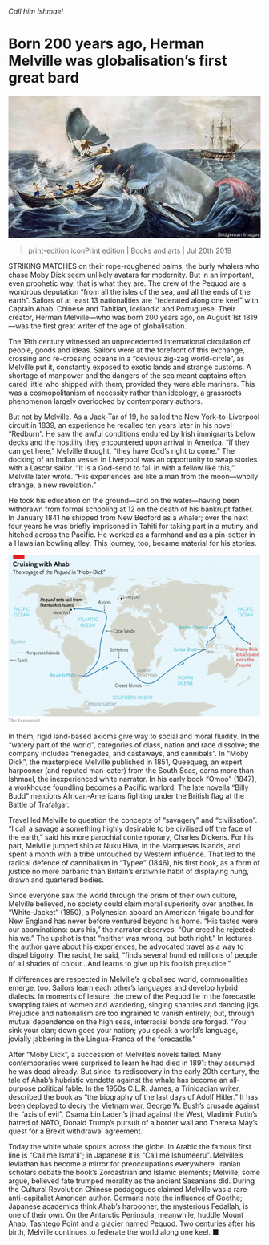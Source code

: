 ###### Call him Ishmael

# Born 200 years ago, Herman Melville was globalisation’s first great bard 

![image](images/20190720_BKP004_0.jpg) 

> print-edition iconPrint edition | Books and arts | Jul 20th 2019 

STRIKING MATCHES on their rope-roughened palms, the burly whalers who chase Moby Dick seem unlikely avatars for modernity. But in an important, even prophetic way, that is what they are. The crew of the Pequod are a wondrous deputation “from all the isles of the sea, and all the ends of the earth”. Sailors of at least 13 nationalities are “federated along one keel” with Captain Ahab: Chinese and Tahitian, Icelandic and Portuguese. Their creator, Herman Melville—who was born 200 years ago, on August 1st 1819—was the first great writer of the age of globalisation. 

The 19th century witnessed an unprecedented international circulation of people, goods and ideas. Sailors were at the forefront of this exchange, crossing and re-crossing oceans in a “devious zig-zag world-circle”, as Melville put it, constantly exposed to exotic lands and strange customs. A shortage of manpower and the dangers of the sea meant captains often cared little who shipped with them, provided they were able mariners. This was a cosmopolitanism of necessity rather than ideology, a grassroots phenomenon largely overlooked by contemporary authors. 

But not by Melville. As a Jack-Tar of 19, he sailed the New York-to-Liverpool circuit in 1839, an experience he recalled ten years later in his novel “Redburn”. He saw the awful conditions endured by Irish immigrants below decks and the hostility they encountered upon arrival in America. “If they can get here,” Melville thought, “they have God’s right to come.” The docking of an Indian vessel in Liverpool was an opportunity to swap stories with a Lascar sailor. “It is a God-send to fall in with a fellow like this,” Melville later wrote. “His experiences are like a man from the moon—wholly strange, a new revelation.” 

He took his education on the ground—and on the water—having been withdrawn from formal schooling at 12 on the death of his bankrupt father. In January 1841 he shipped from New Bedford as a whaler; over the next four years he was briefly imprisoned in Tahiti for taking part in a mutiny and hitched across the Pacific. He worked as a farmhand and as a pin-setter in a Hawaiian bowling alley. This journey, too, became material for his stories. 

![image](images/20190720_BKM984.png) 

In them, rigid land-based axioms give way to social and moral fluidity. In the “watery part of the world”, categories of class, nation and race dissolve; the company includes “renegades, and castaways, and cannibals”. In “Moby Dick”, the masterpiece Melville published in 1851, Queequeg, an expert harpooner (and reputed man-eater) from the South Seas, earns more than Ishmael, the inexperienced white narrator. In his early book “Omoo” (1847), a workhouse foundling becomes a Pacific warlord. The late novella “Billy Budd” mentions African-Americans fighting under the British flag at the Battle of Trafalgar. 

Travel led Melville to question the concepts of “savagery” and “civilisation”. “I call a savage a something highly desirable to be civilised off the face of the earth,” said his more parochial contemporary, Charles Dickens. For his part, Melville jumped ship at Nuku Hiva, in the Marquesas Islands, and spent a month with a tribe untouched by Western influence. That led to the radical defence of cannibalism in “Typee” (1846), his first book, as a form of justice no more barbaric than Britain’s erstwhile habit of displaying hung, drawn and quartered bodies. 

Since everyone saw the world through the prism of their own culture, Melville believed, no society could claim moral superiority over another. In “White-Jacket” (1850), a Polynesian aboard an American frigate bound for New England has never before ventured beyond his home. “His tastes were our abominations: ours his,” the narrator observes. “Our creed he rejected: his we.” The upshot is that “neither was wrong, but both right.” In lectures the author gave about his experiences, he advocated travel as a way to dispel bigotry. The racist, he said, “finds several hundred millions of people of all shades of colour…And learns to give up his foolish prejudice.” 

If differences are respected in Melville’s globalised world, commonalities emerge, too. Sailors learn each other’s languages and develop hybrid dialects. In moments of leisure, the crew of the Pequod lie in the forecastle swapping tales of women and wandering, singing shanties and dancing jigs. Prejudice and nationalism are too ingrained to vanish entirely; but, through mutual dependence on the high seas, interracial bonds are forged. “You sink your clan; down goes your nation; you speak a world’s language, jovially jabbering in the Lingua-Franca of the forecastle.” 

After “Moby Dick”, a succession of Melville’s novels failed. Many contemporaries were surprised to learn he had died in 1891: they assumed he was dead already. But since its rediscovery in the early 20th century, the tale of Ahab’s hubristic vendetta against the whale has become an all-purpose political fable. In the 1950s C.L.R. James, a Trinidadian writer, described the book as “the biography of the last days of Adolf Hitler.” It has been deployed to decry the Vietnam war, George W. Bush’s crusade against the “axis of evil”, Osama bin Laden’s jihad against the West, Vladimir Putin’s hatred of NATO, Donald Trump’s pursuit of a border wall and Theresa May’s quest for a Brexit withdrawal agreement. 

Today the white whale spouts across the globe. In Arabic the famous first line is “Call me Isma’il”; in Japanese it is “Call me Ishumeeru”. Melville’s leviathan has become a mirror for preoccupations everywhere. Iranian scholars debate the book’s Zoroastrian and Islamic elements; Melville, some argue, believed fate trumped morality as the ancient Sasanians did. During the Cultural Revolution Chinese pedagogues claimed Melville was a rare anti-capitalist American author. Germans note the influence of Goethe; Japanese academics think Ahab’s harpooner, the mysterious Fedallah, is one of their own. On the Antarctic Peninsula, meanwhile, huddle Mount Ahab, Tashtego Point and a glacier named Pequod. Two centuries after his birth, Melville continues to federate the world along one keel. ■ 

